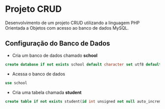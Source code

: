 # Projeto CRUD

Desenvolvimento de um projeto CRUD utilizando a linguagem PHP Orientada a Objetos com acesso ao banco de dados MySQL.

## Configuração do Banco de Dados

- Cria um banco de dados chamado **school**
```sql
create database if not exists school default character set utf8 default collate utf8_general_ci;
```

- Acessa o banco de dados
```sql
use school
```

- Cria uma tabela chamada **student**
```sql
create table if not exists student(id int unsigned not null auto_increment, name varchar(60), primary key(id)) default charset = utf8;
```
